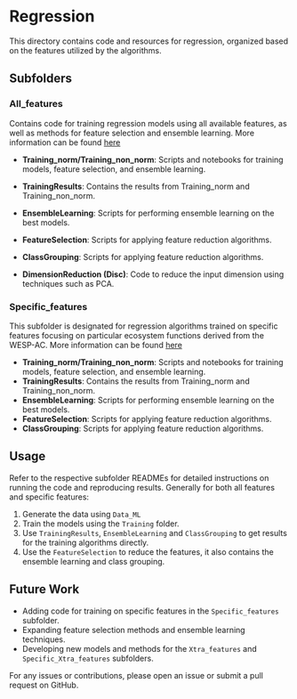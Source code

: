 # Regression

This directory contains code and resources for regression, organized based on the features utilized by the algorithms.

## Subfolders
### All_features
Contains code for training regression models using all available features, as well as methods for feature selection and ensemble learning.
More information can be found [here](./All_features)

- **Training_norm/Training_non_norm**: Scripts and notebooks for training models, feature selection, and ensemble learning.
- **TrainingResults**: Contains the results from Training_norm and Training_non_norm.
- **EnsembleLearning**: Scripts for performing ensemble learning on the best models.
- **FeatureSelection**: Scripts for applying feature reduction algorithms.
- **ClassGrouping**: Scripts for applying feature reduction algorithms.

- **DimensionReduction (Disc)**: Code to reduce the input dimension using techniques such as PCA.

### Specific_features
This subfolder is designated for regression algorithms trained on specific features focusing on particular ecosystem functions derived from the WESP-AC.
More information can be found [here](./Specific_features)
- **Training_norm/Training_non_norm**: Scripts and notebooks for training models, feature selection, and ensemble learning.
- **TrainingResults**: Contains the results from Training_norm and Training_non_norm.
- **EnsembleLearning**: Scripts for performing ensemble learning on the best models.
- **FeatureSelection**: Scripts for applying feature reduction algorithms.
- **ClassGrouping**: Scripts for applying feature reduction algorithms.

## Usage
Refer to the respective subfolder READMEs for detailed instructions on running the code and reproducing results.
Generally for both all features and specific features:

1. Generate the data using `Data_ML`
2. Train the models using the `Training` folder.
3. Use `TrainingResults`, `EnsembleLearning` and `ClassGrouping` to get results for the training algorithms directly.
4. Use the `FeatureSelection` to reduce the features, it also contains the ensemble learning and class grouping.

## Future Work
- Adding code for training on specific features in the `Specific_features` subfolder.
- Expanding feature selection methods and ensemble learning techniques.
- Developing new models and methods for the `Xtra_features` and `Specific_Xtra_features` subfolders.

For any issues or contributions, please open an issue or submit a pull request on GitHub.

